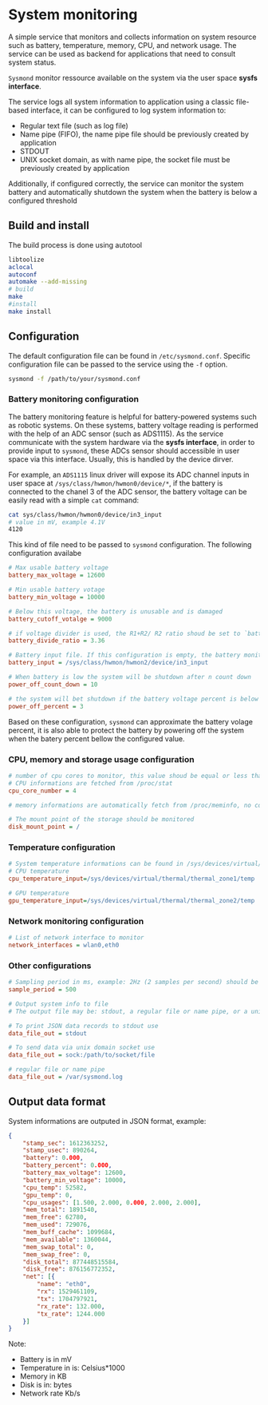 # System monitoring

A simple service that monitors and collects information on system resource such as battery, temperature, memory, CPU, and network usage.
The service can be used as backend for applications that need to consult system status.

`Sysmond` monitor ressource available on the system via the user space **sysfs interface**.

The service logs all system information to application using a classic file-based interface, it can be configured to log system information to:
* Regular text file (such as log file)
* Name pipe (FIFO), the name pipe file should be previously created by application
* STDOUT
* UNIX socket domain, as with name pipe, the socket file must be previously created by application

Additionally, if configured correctly, the service can monitor the system battery and automatically shutdown the system when the battery is below a configured threshold

## Build and install
The build process is done using autotool

```sh
libtoolize
aclocal
autoconf
automake --add-missing
# build
make
#install
make install
```

## Configuration

The default configuration file can be found in `/etc/sysmond.conf`.
Specific configuration file can be passed to the service using the `-f` option.

```sh
sysmond -f /path/to/your/sysmond.conf
```
### Battery monitoring configuration

The battery monitoring feature is helpful for battery-powered systems such as robotic systems.
On these systems, battery voltage reading is performed with the help of an ADC sensor (such as ADS1115).
As the service communicate with the system hardware via the **sysfs interface**, in order to provide input
to `sysmond`, these ADCs sensor should accessible in user space via this interface. Usually, this is handled
by the device dirver.

For example, an `ADS1115` linux driver will expose its ADC channel inputs in user space at
`/sys/class/hwmon/hwmon0/device/*`, if the battery is connected to the chanel 3 of the ADC sensor,
the battery voltage can be easily read with a simple `cat` command:

```sh
cat sys/class/hwmon/hwmon0/device/in3_input
# value in mV, example 4.1V
4120 
```
This kind of file need to be passed to `sysmond` configuration. The following configuration availabe

```ini
# Max usable battery voltage
battery_max_voltage = 12600

# Min usable battery votage
battery_min_voltage = 10000

# Below this voltage, the battery is unusable and is damaged
battery_cutoff_votalge = 9000

# if voltage divider is used, the R1+R2/ R2 ratio shoud be set to `battery_divide_ratio`, otherwise `1.0`
battery_divide_ratio = 3.36

# Battery input file. If this configuration is empty, the battery monitoring feature is disabled
battery_input = /sys/class/hwmon/hwmon2/device/in3_input

# When battery is low the system will be shutdown after n count down
power_off_count_down = 10

# the system will bet shutdown if the battery voltage percent is below this value after `power_off_count_down` times
power_off_percent = 3
```

Based on these configuration, `sysmond` can approximate the battery volage percent, it is also able to protect the battery by
powering off the system when the batery percent bellow the configured value.

### CPU, memory and storage usage configuration

```ini
# number of cpu cores to monitor, this value shoud be equal or less than the actual number of CPU cores in the system
# CPU informations are fetched from /proc/stat
cpu_core_number = 4

# memory informations are automatically fetch from /proc/meminfo, no configuration needed

# The mount point of the storage should be monitored
disk_mount_point = /
```

### Temperature configuration

```ini
# System temperature informations can be found in /sys/devices/virtual/thermal/*
# CPU temperature
cpu_temperature_input=/sys/devices/virtual/thermal/thermal_zone1/temp

# GPU temperature
gpu_temperature_input=/sys/devices/virtual/thermal/thermal_zone2/temp
```

### Network monitoring configuration

```ini
# List of network interface to monitor
network_interfaces = wlan0,eth0
```

### Other configurations

```ini
# Sampling period in ms, example: 2Hz (2 samples per second) should be
sample_period = 500

# Output system info to file
# The output file may be: stdout, a regular file or name pipe, or a unix domain socket

# To print JSON data records to stdout use
data_file_out = stdout

# To send data via unix domain socket use
data_file_out = sock:/path/to/socket/file

# regular file or name pipe
data_file_out = /var/sysmond.log
```

## Output data format
System informations are outputed in JSON format, example:

```json
{
	"stamp_sec": 1612363252,
	"stamp_usec": 890264,
	"battery": 0.000,
	"battery_percent": 0.000,
	"battery_max_voltage": 12600,
	"battery_min_voltage": 10000,
	"cpu_temp": 52582,
	"gpu_temp": 0,
	"cpu_usages": [1.500, 2.000, 0.000, 2.000, 2.000],
	"mem_total": 1891540,
	"mem_free": 62780,
	"mem_used": 729076,
	"mem_buff_cache": 1099684,
	"mem_available": 1360044,
	"mem_swap_total": 0,
	"mem_swap_free": 0,
	"disk_total": 877448515584,
	"disk_free": 876156772352,
	"net": [{
		"name": "eth0",
		"rx": 1529461109,
		"tx": 1704797921,
		"rx_rate": 132.000,
		"tx_rate": 1244.000
	}]
}
```

Note:
* Battery is in mV
* Temperature in is: Celsius\*1000
* Memory in KB
* Disk is in: bytes
* Network rate Kb/s

